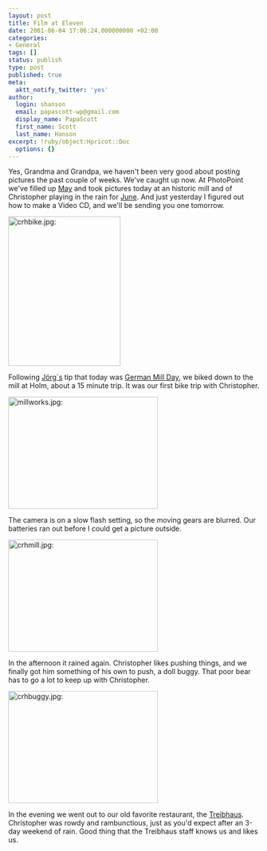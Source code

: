 ```yaml
---
layout: post
title: Film at Eleven
date: 2001-06-04 17:06:24.000000000 +02:00
categories:
- General
tags: []
status: publish
type: post
published: true
meta:
  aktt_notify_twitter: 'yes'
author:
  login: shanson
  email: papascott-wp@gmail.com
  display_name: PapaScott
  first_name: Scott
  last_name: Hanson
excerpt: !ruby/object:Hpricot::Doc
  options: {}
---
```

<p>Yes, Grandma and Grandpa, we haven't been very good about posting pictures the past couple of weeks. We've caught up now. At PhotoPoint we've filled up <a href="http://albums.photopoint.com/j/AlbumIndex?u=185392&a=12820285&f=0">May</a> and took pictures today at an historic mill and of Christopher playing in the rain for <a href="http://albums.photopoint.com/j/AlbumIndex?u=185392&a=13155765&f=0">June</a>. And just yesterday I figured out how to make a Video CD, and we'll be sending you one tomorrow.</p>
<p><img src="http://www.papascott.de/wordpress/wp-content/uploads/2001/06/crhbike.jpg" height="300" width="225" border="0" alt="crhbike.jpg: " /></p>
<p>Following <a href="http://www.schockwellenreiter.de/2001/06/03.html">Jörg`s</a> tip that today was <a href="http://www.muehlen-dgm-ev.de/teilnehmer/start.htm">German Mill Day</a>, we biked down to the mill at Holm, about a 15 minute trip. It was our first bike trip with Christopher. </p>
<p><img src="http://www.papascott.de/wordpress/wp-content/uploads/2001/06/millworks.jpg" height="225" width="300" border="0" alt="millworks.jpg: " /></p>
<p>The camera is on a slow flash setting, so the moving gears are blurred. Our batteries ran out before I could get a picture outside.</p>
<p><img src="http://www.papascott.de/wordpress/wp-content/uploads/2001/06/crhmill.jpg" height="225" width="300" border="0" alt="crhmill.jpg: " /></p>
<p>In the afternoon it rained again. Christopher likes pushing things, and we finally got him something of his own to push, a doll buggy. That poor bear has to go a lot to keep up with Christopher.</p>
<p><img src="http://www.papascott.de/wordpress/wp-content/uploads/2001/06/crhbuggy.jpg" height="225" width="300" border="0" alt="crhbuggy.jpg: " /></p>
<p>In the evening we went out to our old favorite restaurant, the <a href="http://www.treibhaus-marxen.de">Treibhaus</a>. Christopher was rowdy and rambunctious, just as you'd expect after an 3-day weekend of rain. Good thing that the Treibhaus staff knows us and likes us.</p>

